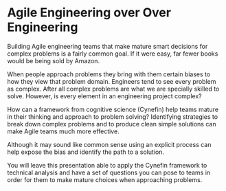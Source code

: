 # Agile Engineering over Over Engineering

Building Agile engineering teams that make mature smart decisions for complex problems is a fairly common goal. If it were easy, far fewer books would be being sold by Amazon.

When people approach problems they bring with them certain biases to how they view that problem domain. Engineers tend to see every problem as complex. After all complex problems are what we are specially skilled to solve. However, is every element in an engineering project complex?

How can a framework from cognitive science (Cynefin) help teams mature in their thinking and approach to problem solving? Identifying strategies to break down complex problems and to produce clean simple solutions can make Agile teams much more effective.

Although it may sound like common sense using an explicit process can help expose the bias and identify the path to a solution.

You will leave this presentation able to apply the Cynefin framework to technical analysis and have a set of questions you can pose to teams in order for them to make mature choices when approaching problems.
